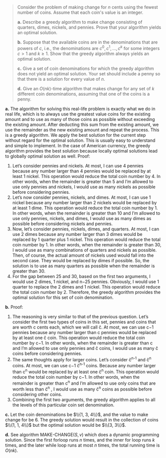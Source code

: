 > Consider the problem of making change for $n$ cents using the fewest number of coins. Assume that each coin's value is an integer.
>
> **a.** Describe a greedy algorithm to make change consisting of quarters, dimes, nickels, and pennies. Prove that your algorithm yields an optimal solution.
>
> **b.** Suppose that the available coins are in the denominations that are powers of $c$, i.e., the denominations are $c^0, c^1, \ldots, c^k$ for some integers $c > 1$ and $k \ge 1$. Show that the greedy algorithm always yields an optimal solution.
>
> **c.** Give a set of coin denominations for which the greedy algorithm does not yield an optimal solution. Your set should include a penny so that there is a solution for every value of $n$.
>
> **d.** Give an $O(nk)$-time algorithm that makes change for any set of $k$ different coin denominations, assuming that one of the coins is a penny.

**a.** The algorithm for solving this real-life problem is exactly what we do in
real life, which is to always use the greatest value coins for the existing amount
and to use as many of those coins as possible without exceeding the existing
amount. After deducting this sum from the existing amount, we use the
remainder as the new existing amount and repeat the process.
This is a greedy algorithm. We apply the best solution for the current step
without regard for the optimal solution. This is usually easy to understand and
simple to implement. In the case of American currency, the greedy algorithm
provides the best solution because locally optimal solutions lead to globally
optimal solution as well.
Proof:
1. Let’s consider pennies and nickels. At most, I can use 4 pennies because any
number larger than 4 pennies would be replaced by at least 1 nickel. This
operation would reduce the total coin number by 4. In other words, when the
remainder is greater than 5 and I’m allowed to use only pennies and nickels, I
would use as many nickels as possible before considering pennies.
2. Let’s now consider pennies, nickels, and dimes. At most, I can use 1 nickel
because any number larger than 2 nickels would be replaced by at least 1 dime.
This operation would reduce the total coin number by 1. In other words,
when the remainder is greater than 10 and I’m allowed to use only pennies, 
nickels, and dimes, I would use as many dimes as possible before considering
nickels and pennies.
3. Now, let’s consider pennies, nickels, dimes, and quarters. At most, I can use 2
dimes because any number larger than 3 dimes would be replaced by 1 quarter
plus 1 nickel. This operation would reduce the total coin number by 1. In
other words, when the remainder is greater than 30, I would use as many
combinations of quarters and nickels as possible. Then, of course, the actual
amount of nickels used would fall into the second case. They would be
replaced by dimes if possible. So, the solution is to use as many quarters as
possible when the remainder is greater than 30.
4. For the gap between 25 and 30, based on the first two arguments, I would use
2 dimes, 1 nickel, and n−25 pennies. Obviously, I would use 1 quarter to
replace the 2 dimes and 1 nickel. This operation would reduce the total coin
number by 2.
Therefore, the greedy algorithm provides the optimal solution for this set of coin
denomination.

**b.** Proof:
1. The reasoning is very similar to that of the previous question. Let’s consider
the first two types of coins in this set, pennies and coins that are worth c
cents each, which we will call c&#770;. At most, we can use c−1 pennies because
any number larger than c pennies would be replaced by at least one c&#770; coin.
This operation would reduce the total coin number by c−1. In other words,
when the remainder is greater than c and I’m allowed to use only pennies and
c&#770; coins, I would use as many c&#770; coins before considering pennies.
2. The same thoughts apply for larger coins. Let’s consider c&#770;<sup>n-1</sup> and c&#770;<sup>n</sup> coins. At most, we can use c−1 c&#770;<sup>n-1</sup> coins. Because any number larger than c<sup>n</sup> would be replaced by at least one c&#770;<sup>n</sup> coin. This operation would reduce the total coin number by c−1. In other words, when the remainder is greater than c<sup>n</sup> and I’m allowed to use only coins that are worth less than c&#770;<sup>n</sup> , I would use as many c&#770;<sup>n</sup> coins as possible before considering other coins.
3. Combining the first two arguments, the greedy algorithm applies to all the
levels of this particular coin set denomination.

**c.** Let the coin denominations be $\\{1, 3, 4\\}$, and the value to make change for be $6$. The greedy solution would result in the collection of coins $\\{1, 1, 4\\}$ but the optimal solution would be $\\{3, 3\\}$.

**d.** See algorithm $\text{MAKE-CHANGE}(S, v)$ which does a dynamic programming solution. Since the first forloop runs $n$ times, and the inner for loop runs $k$ times, and the later while loop runs at most $n$ times, the total running time is $O(nk)$.
